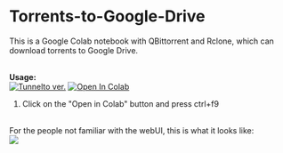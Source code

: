 # Torrents-to-Google-Drive
This is a Google Colab notebook with QBittorrent and Rclone, which can download torrents to Google Drive.

<br><b>Usage:</b>
<br>
<a href="https://colab.research.google.com/github/jericjan/Torrents-to-Google-Drive/blob/master/Torrents_to_Google_Drive_(tunnelto_ver_).ipynb" target="_parent\"><img src="https://colab.research.google.com/assets/colab-badge.svg" alt="Tunnelto ver."/></a>
<a href="https://colab.research.google.com/github/cheems/Torrents-to-Google-Drive/blob/master/Torrents_to_Google_Drive.ipynb" target="_parent\"><img src="https://colab.research.google.com/assets/colab-badge.svg" alt="Open In Colab"/></a>
1. Click on the "Open in Colab" button and press ctrl+f9
<br>
For the people not familiar with the webUI, this is what it looks like:
<br>
<img src="https://i.snag.gy/ZAg2PS.jpg">
